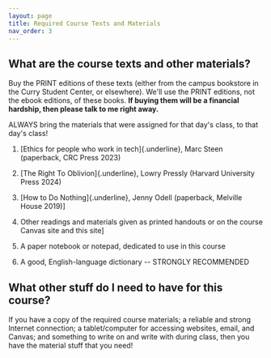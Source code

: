 ```yaml
---
layout: page
title: Required Course Texts and Materials
nav_order: 3
---
```


## What are the course texts and other materials?

Buy the PRINT editions of these texts (either from the campus bookstore
in the Curry Student Center, or elsewhere). We'll use the PRINT
editions, not the ebook editions, of these books. **If buying them will
be a financial hardship, then please talk to me right away.**

ALWAYS bring the materials that were assigned for that day's class, to that
day's class!

1.  [Ethics for people who work in tech]{.underline}, Marc Steen
    (paperback, CRC Press 2023)

2.  [The Right To Oblivion]{.underline}, Lowry Pressly (Harvard
    University Press 2024)

3.  [How to Do Nothing]{.underline}, Jenny Odell (paperback, Melville
    House 2019)]

4.  Other readings and materials given as printed handouts or on the
    course Canvas site and this site]

5.  A paper notebook or notepad, dedicated to use in this
    course

6.  A good, English-language dictionary -- STRONGLY RECOMMENDED

## What other stuff do I need to have for this course?

If you have a copy of the required course materials; a reliable and strong
Internet connection; a tablet/computer for accessing websites, email, and Canvas;
and something to write on and write with during class, then
you have the material stuff that you need!
